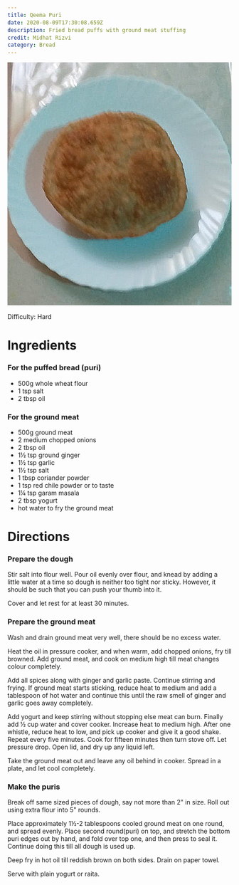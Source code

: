 ```yaml
---
title: Qeema Puri
date: 2020-08-09T17:30:08.659Z
description: Fried bread puffs with ground meat stuffing
credit: Midhat Rizvi
category: Bread
---
```

![puri](puri.jpeg)

Difficulty: Hard

# Ingredients

### For the puffed bread (puri)
* 500g whole wheat flour
* 1 tsp salt
* 2 tbsp oil

### For the ground meat
* 500g ground meat
* 2 medium chopped onions
* 2 tbsp oil
* 1½ tsp ground ginger
* 1½ tsp garlic
* 1½ tsp salt
* 1 tbsp coriander powder
* 1 tsp red chile powder or to taste
* 1¼ tsp garam masala
* 2 tbsp yogurt
* hot water to fry the ground meat

# Directions

### Prepare the dough
Stir salt into flour well. Pour oil evenly over flour, and knead by adding a little water at a time so dough is neither too tight nor sticky. However, it should be such that you can push your thumb into it.

Cover and let rest for at least 30 minutes.

### Prepare the ground meat
Wash and drain ground meat very well, there should be no excess water.

Heat the oil in pressure cooker, and when warm, add chopped onions, fry till browned. Add ground meat, and cook on medium high till meat changes colour completely.

Add all spices along with ginger and garlic paste. Continue stirring and frying. If ground meat starts sticking, reduce heat to medium and add a tablespoon of hot water and continue this until the raw smell of ginger and garlic goes away completely.

Add yogurt and keep stirring without stopping else meat can burn. Finally add ½ cup water and cover cooker. Increase heat to medium high. After one whistle, reduce heat to low, and pick up cooker and give it a good shake. Repeat every five minutes. Cook for fifteen minutes then turn stove off. Let pressure drop. Open lid, and dry up any liquid left.

Take the ground meat out and leave any oil behind in cooker. Spread in a plate, and let cool completely.

### Make the puris
Break off same sized pieces of dough, say not more than 2" in size. Roll out using extra flour into 5" rounds.

Place approximately 1½-2 tablespoons cooled ground meat on one round, and spread evenly. Place second round(puri) on top, and stretch the bottom puri edges out by hand, and fold over top one, and then press to seal it. Continue doing this till all dough is used up.

Deep fry in hot oil till reddish brown on both sides. Drain on paper towel.

Serve with plain yogurt or raita.
